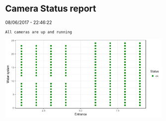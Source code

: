 Camera Status report
================
08/06/2017 - 22:46:22

    All cameras are up and running

![](camreport_files/figure-markdown_github/unnamed-chunk-2-1.png)
